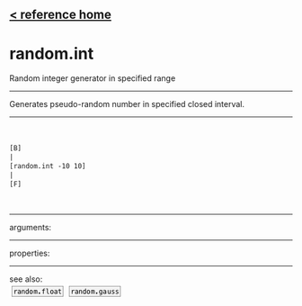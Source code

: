[< reference home](ceammc_lib.html)
---

# random.int


Random integer generator in specified range

---

Generates pseudo-random number in specified closed interval.<br>


---


```


[B]
|
[random.int -10 10]
|
[F]

            
```

---
arguments:


---
properties:


---
see also:<br>
[![random.float](img/object_random.float.png)](random.float.html)
[![random.gauss](img/object_random.gauss.png)](random.gauss.html)
